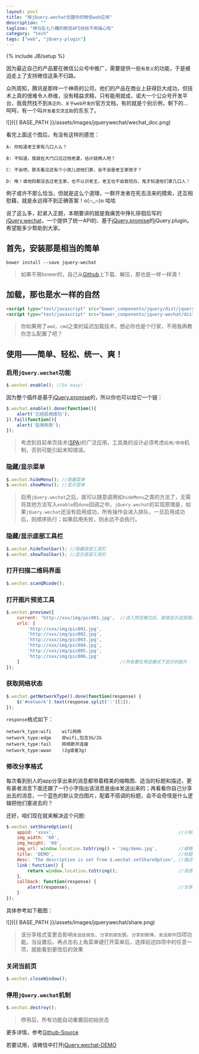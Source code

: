 ```yaml
---
layout: post
title: "用jQuery.wechat创建你的微信web应用"
description: ""
tagline: "神马乱七八糟的微信API统统不用操心啦"
category: "tech"
tags: ["web", "jQuery-plugin"]
---
```

{% include JB/setup %}


因为最近自己的产品要在微信公众号中推广，需要提供一些`有意义`的功能，于是被迫走上了支持微信这条不归路。

众所周知，腾讯是那样一个神奇的公司，他们的产品在商业上获得巨大成功，但技术上真的很难令人恭维，没有精益求精，只有能用就成，诺大一个公众号开发平台，我竟然找不到`真正的，关于web开发的`官方文档，有的就是个别示例，剩下的...呵呵，有一个叫`开发者交流互助`的东东了。

![]({{ BASE_PATH }}/assets/images/jquerywechat/wechat_doc.png)

看完上面这个图后，有没有这样的感觉：

    A: 你知道老王家有几口人么？

    B: 不知道，我就在大门口见过他老婆，估计就俩人吧？

    C: 不会吧，那天看见还有个小孩儿进他们家，会不会是老王家孩子？

    D: 唉！谁他妈都没去过老王家，也不认识老王，老王也不自我坦白，鬼才知道他们家几口人！

例子或许不那么恰当，但就是这么个道理，一群开发者在死去活来的摸索，还互相慰藉，就是永远得不到正确答案！o(∩_∩)o 哈哈

说了这么多，赶紧入正题，本期要讲的就是我痛苦中挣扎徘徊后写的[jQuery.wechat][jquery-wechat-url]，一个提供了统一API的、基于[jQuery.promise][promise-url]的jQuery.plugin。希望能多少帮助到大家。

## 首先，安装那是相当的简单 ##

```
bower install --save jquery-wechat
```

> 如果不用bower的，自己从[Github][download-url]上下载、解压，那也是一样一样滴！


## 加载，那也是水一样的自然 ##

```html
<script type="text/javascript" src="bower_components/jquery/dist/jquery.min.js"></script>
<script type="text/javascript" src="bower_components/jquery-wechat/dist/jquery-wechat.min.js"></script>
```

> 你如果用了`amd`，`cmd`之类的延迟加载技术，想必你也是个行家，不用我再教你怎么配置了吧？

## 使用——简单、轻松、统一、爽！ ##

### 启用`jQuery.wechat`功能 ###

```javascript
$.wechat.enable(); //So easy!
```

因为整个插件是基于[jQuery.promise][promise-url]的，所以你也可以给它一个链：

```javascript
$.wechat.enable().done(function(){
    alert('已经启用成功');
}).fail(function(){
    alert('启用失败');
});
```

> 考虑到目前单页技术([SPA][spa-url])的广泛应用，工具类的设计必须考虑`启用/停用`机制，否则可能引起未知错误。


### 隐藏/显示菜单 ###

```javascript
$.wechat.hideMenu(); //隐藏菜单
$.wechat.showMenu(); //显示菜单
```

> 启用`jQuery.wechat`之后，就可以随意调用如`hideMenu`之类的方法了，无需将其他方法写入`enable`的`done`回调之中。`jQuery.wechat`的实现原理是，如果`jQuery.wechat`还没有启用成功，所有操作会进入排队，一旦启用成功后，则顺序执行；如果启用失败，则永远不会执行。

### 隐藏/显示底部工具栏 ###

```javascript
$.wechat.hideToolbar(); //隐藏底部工具栏
$.wechat.showToolbar(); //显示底部工具栏
```

### 打开扫描二维码界面 ###

```javascript
$.wechat.scanQRcode();
```

### 打开图片预览工具 ###

```javascript
$.wechat.preview({
    current: 'http://xxx/img/pic001.jpg',  //进入预览模式后，直接显示这张图片
    urls: [
        'http://xxx/img/pic001.jpg',
        'http://xxx/img/pic002.jpg',
        'http://xxx/img/pic003.jpg',
        'http://xxx/img/pic004.jpg',
        'http://xxx/img/pic005.jpg',
        'http://xxx/img/pic006.jpg'
    ]                                      //所有要在预览模式下显示的图片
});
```

### 获取网络状态 ###

```javascript
$.wechat.getNetworkType().done(function(response) {
    $('#network').text(response.split(':')[1]); 
});
```

`response`格式如下：

```
network_type:wifi    wifi网络
network_type:edge    非wifi,包含3G/2G
network_type:fail    网络断开连接
network_type:wwan    (2g或者3g)
```

### 修改分享格式 ###

每次看到别人的app分享出来的消息都带着精美的缩略图、适当的标题和描述，更有甚者消息下面还跟了一行小字指出该消息是由`谁`发送出来的；再看看你自己分享出去的消息，一个蓝色的默认空白图片，配着不搭调的标题，会不会奇怪是什么逻辑把他们塞进去的？

还好，咱们现在就来解决这个问题:

```javascript
$.wechat.setShareOption({
    appid: 'xxxx',                                               //小标appid
    img_width: '60',
    img_height: '60',
    img_url: window.location.toString() + 'img/demo.jpg',        //缩略图
    title: 'DEMO',                                               //标题
    desc: 'The description is set from $.wechat.setShareOption', //描述
    link：function() {
        return window.location.toString();                       //消息分享出去后，用户点击消息打开的链接地址
    },
    callback: function(response) {
        alert(response);                                         //分享后的回调函数，常见的有成功和取消
    }
});
```

具体参考如下截图：

![]({{ BASE_PATH }}/assets/images/jquerywechat/share.png)

> 该分享格式变更会影响`发送给朋友`、`分享到朋友圈`、`分享到微博`、`发送邮件`四项功能。当设置后，再点击右上角菜单键打开菜单后，选择前述四项中的任意一项，就能看到更改后的效果


### 关闭当前页 ###

```javascript
$.wechat.closeWindow();
```

### 停用`jQuery.wechat`机制 ###

```javascript
$.wechat.destroy();
```

> 停用后，所有功能自动重置回初始状态


更多详情，参考[Github-Source](https://github.com/leftstick/jquery-wechat)

若要试用，请微信中打开[jQuery.wechat-DEMO][jquery-wechat-url]

[download-url]: https://github.com/leftstick/jquery-wechat/archive/master.zip
[jquery-wechat-url]: http://leftstick.github.io/jquery-wechat/
[promise-url]: http://api.jquery.com/Types/#Promise
[spa-url]: http://en.wikipedia.org/wiki/Single-page_application